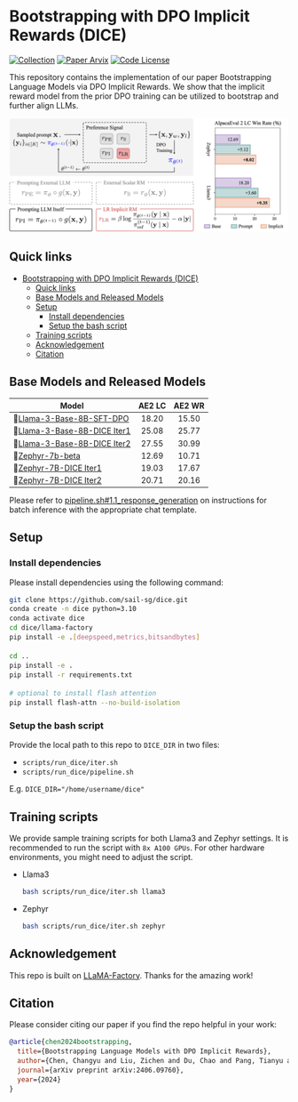 # Bootstrapping with DPO Implicit Rewards (DICE)

[![Collection](https://img.shields.io/badge/🤗-Model%20Collection-blue)](https://huggingface.co/collections/sail/dice-6684de998e62fe07709d67eb)
[![Paper Arvix](https://img.shields.io/badge/Paper-Arvix%20Link-green)](https://arxiv.org/abs/2406.09760)
[![Code License](https://img.shields.io/badge/Code%20License-MIT-yellow.svg)](https://github.com/sail-sg/dice/blob/main/LICENSE)

This repository contains the implementation of our paper Bootstrapping Language Models via DPO Implicit Rewards. We show that the implicit reward model from the prior DPO training can be utilized to bootstrap and further align LLMs.

<img src="./DICE.png" width="1000px"></img>

## Quick links
- [Bootstrapping with DPO Implicit Rewards (DICE)](#bootstrapping-with-dpo-implicit-rewards-dice)
  - [Quick links](#quick-links)
  - [Base Models and Released Models](#base-models-and-released-models)
  - [Setup](#setup)
    - [Install dependencies](#install-dependencies)
    - [Setup the bash script](#setup-the-bash-script)
  - [Training scripts](#training-scripts)
  - [Acknowledgement](#acknowledgement)
  - [Citation](#citation)

## Base Models and Released Models
| **Model**                  | **AE2 LC** | **AE2 WR** |
|----------------------------|:----------:|:----------:|
| 🤗[Llama-3-Base-8B-SFT-DPO](https://huggingface.co/princeton-nlp/Llama-3-Base-8B-SFT-DPO)    | 18.20      | 15.50      |
| 🤗[Llama-3-Base-8B-DICE Iter1](https://huggingface.co/sail/Llama-3-Base-8B-DICE-Iter1) | 25.08      | 25.77      |
| 🤗[Llama-3-Base-8B-DICE Iter2](https://huggingface.co/sail/Llama-3-Base-8B-DICE-Iter2) | 27.55      | 30.99      |
| 🤗[Zephyr-7b-beta](https://huggingface.co/HuggingFaceH4/zephyr-7b-beta)             | 12.69      | 10.71      |
| 🤗[Zephyr-7B-DICE Iter1](https://huggingface.co/sail/Zephyr-7B-DICE-Iter1)       | 19.03      | 17.67      |
| 🤗[Zephyr-7B-DICE Iter2](https://huggingface.co/sail/Zephyr-7B-DICE-Iter2)       | 20.71      | 20.16      |

Please refer to [pipeline.sh#1.1_response_generation](https://github.com/sail-sg/dice/blob/21abbe8c44ad2d608dbcf14551c209064ce66540/scripts/run_dice/pipeline.sh#L105) on instructions for batch inference with the appropriate chat template. 

## Setup
### Install dependencies
Please install dependencies using the following command: 
```bash
git clone https://github.com/sail-sg/dice.git
conda create -n dice python=3.10
conda activate dice
cd dice/llama-factory
pip install -e .[deepspeed,metrics,bitsandbytes]

cd ..
pip install -e .
pip install -r requirements.txt

# optional to install flash attention
pip install flash-attn --no-build-isolation
```

### Setup the bash script
Provide the local path to this repo to `DICE_DIR` in two files: 
- `scripts/run_dice/iter.sh`
- `scripts/run_dice/pipeline.sh`

E.g. `DICE_DIR="/home/username/dice"`

## Training scripts
We provide sample training scripts for both Llama3 and Zephyr settings. It is recommended to run the script with `8x A100 GPUs`. For other hardware environments, you might need to adjust the script. 

- Llama3
  ```bash
  bash scripts/run_dice/iter.sh llama3
  ```

- Zephyr
  ```bash
  bash scripts/run_dice/iter.sh zephyr
  ```


## Acknowledgement
This repo is built on [LLaMA-Factory](https://github.com/hiyouga/LLaMA-Factory). Thanks for the amazing work!

## Citation
Please consider citing our paper if you find the repo helpful in your work:

```bibtex
@article{chen2024bootstrapping,
  title={Bootstrapping Language Models with DPO Implicit Rewards},
  author={Chen, Changyu and Liu, Zichen and Du, Chao and Pang, Tianyu and Liu, Qian and Sinha, Arunesh and Varakantham, Pradeep and Lin, Min},
  journal={arXiv preprint arXiv:2406.09760},
  year={2024}
}
```

